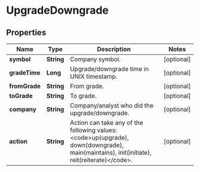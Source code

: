 # UpgradeDowngrade

## Properties

 Name          | Type       | Description                                                                                                                                           | Notes      
---------------|------------|-------------------------------------------------------------------------------------------------------------------------------------------------------|------------
 **symbol**    | **String** | Company symbol.                                                                                                                                       | [optional] 
 **gradeTime** | **Long**   | Upgrade/downgrade time in UNIX timestamp.                                                                                                             | [optional] 
 **fromGrade** | **String** | From grade.                                                                                                                                           | [optional] 
 **toGrade**   | **String** | To grade.                                                                                                                                             | [optional] 
 **company**   | **String** | Company/analyst who did the upgrade/downgrade.                                                                                                        | [optional] 
 **action**    | **String** | Action can take any of the following values: &lt;code&gt;up(upgrade), down(downgrade), main(maintains), init(initiate), reit(reiterate)&lt;/code&gt;. | [optional] 



